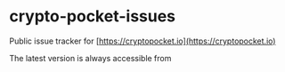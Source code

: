 # crypto-pocket-issues
Public issue tracker for [https://cryptopocket.io](https://cryptopocket.io)

The latest version is always accessible from
